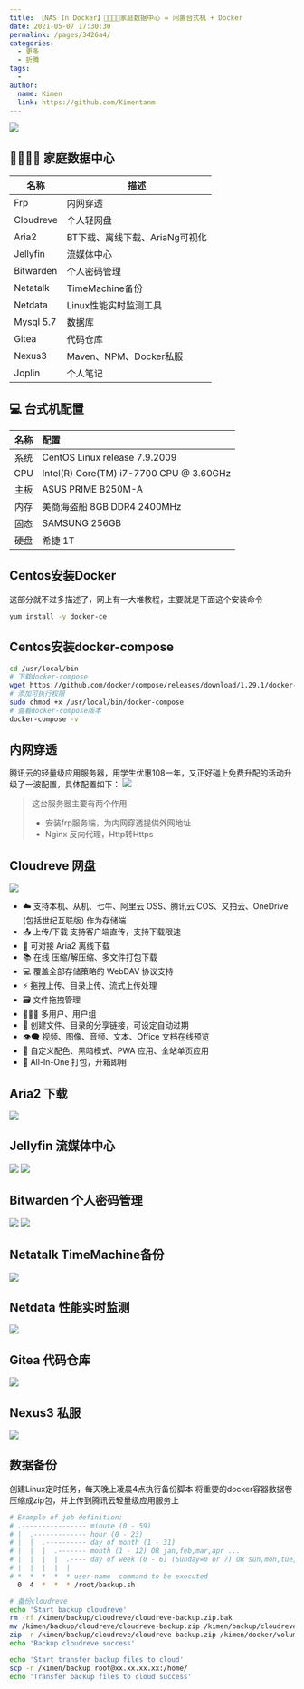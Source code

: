 ```yaml
---
title: 【NAS In Docker】👨‍👩‍👧‍👦家庭数据中心 = 闲置台式机 + Docker
date: 2021-05-07 17:30:30
permalink: /pages/3426a4/
categories:
  - 更多
  - 折腾
tags:
  -
author:
  name: Kimen
  link: https://github.com/Kimentanm
---
```


![](https://cdn.jsdelivr.net/gh/kimentanm/image-store/img/20210507172641.png)

<!-- more -->

## 👨‍👩‍👧‍👦 家庭数据中心
|  名称   | 描述  |
|  ---  | ---  |
| Frp  | 内网穿透  |
| Cloudreve  | 个人轻网盘  |
| Aria2  | BT下载、离线下载、AriaNg可视化  |
| Jellyfin  | 流媒体中心  |
| Bitwarden  | 个人密码管理 |
| Netatalk | TimeMachine备份 |
| Netdata | Linux性能实时监测工具 |
| Mysql 5.7  | 数据库  |
| Gitea  | 代码仓库  |
| Nexus3  | Maven、NPM、Docker私服  |
| Joplin  | 个人笔记  |

## 💻 台式机配置
|  名称   | 配置  |
|  :---:  | :---  |
| 系统  | CentOS Linux release 7.9.2009 |
| CPU  | Intel(R) Core(TM) i7-7700 CPU @ 3.60GHz |
| 主板  | ASUS PRIME B250M-A |
| 内存  | 美商海盗船 8GB DDR4 2400MHz |
| 固态  | SAMSUNG 256GB |
| 硬盘  | 希捷 1T  |

## Centos安装Docker
这部分就不过多描述了，网上有一大堆教程，主要就是下面这个安装命令
```bash
yum install -y docker-ce
```

## Centos安装docker-compose
```bash
cd /usr/local/bin
# 下载docker-compose
wget https://github.com/docker/compose/releases/download/1.29.1/docker-compose-Linux-x86_64
# 添加可执行权限
sudo chmod +x /usr/local/bin/docker-compose
# 查看docker-compose版本
docker-compose -v
```

## 内网穿透
腾讯云的轻量级应用服务器，用学生优惠108一年，又正好碰上免费升配的活动升级了一波配置，具体配置如下：
![](https://cdn.jsdelivr.net/gh/kimentanm/image-store/img/20210507143615.png)
> 这台服务器主要有两个作用
> - 安装frp服务端，为内网穿透提供外网地址
> - Nginx 反向代理，Http转Https

## Cloudreve 网盘
![](https://cdn.jsdelivr.net/gh/kimentanm/image-store/img/20210507150221.png)
 - ☁️ 支持本机、从机、七牛、阿里云 OSS、腾讯云 COS、又拍云、OneDrive (包括世纪互联版) 作为存储端
 - 📤 上传/下载 支持客户端直传，支持下载限速
 - 💾 可对接 Aria2 离线下载
 - 📚 在线 压缩/解压缩、多文件打包下载
 - 💻 覆盖全部存储策略的 WebDAV 协议支持
 - ⚡ 拖拽上传、目录上传、流式上传处理
 - 🗃️ 文件拖拽管理
 - 👩‍👧‍👦 多用户、用户组
 - 🔗 创建文件、目录的分享链接，可设定自动过期
 - 👁️‍🗨️ 视频、图像、音频、文本、Office 文档在线预览
 - 🎨 自定义配色、黑暗模式、PWA 应用、全站单页应用
 - 🚀 All-In-One 打包，开箱即用

## Aria2 下载
![](https://cdn.jsdelivr.net/gh/kimentanm/image-store/img/20210507151021.png)

## Jellyfin 流媒体中心
![](https://cdn.jsdelivr.net/gh/kimentanm/image-store/img/20210507170746.png)
![](https://cdn.jsdelivr.net/gh/kimentanm/image-store/img/20210507171004.png)

## Bitwarden 个人密码管理
![](https://cdn.jsdelivr.net/gh/kimentanm/image-store/img/20210515001748.png)
![](https://cdn.jsdelivr.net/gh/kimentanm/image-store/img/20210515002020.png)

## Netatalk TimeMachine备份
![](https://cdn.jsdelivr.net/gh/kimentanm/image-store/img/20210519155413.png)

## Netdata 性能实时监测
![](https://cdn.jsdelivr.net/gh/kimentanm/image-store/img/14593444055368.gif)

## Gitea 代码仓库
![](https://cdn.jsdelivr.net/gh/kimentanm/image-store/img/20210507153030.png)

## Nexus3 私服
![](https://cdn.jsdelivr.net/gh/kimentanm/image-store/img/20210507151319.png)

## 数据备份
创建Linux定时任务，每天晚上凌晨4点执行备份脚本
将重要的docker容器数据卷压缩成zip包，并上传到腾讯云轻量级应用服务上
```bash
# Example of job definition:
# .---------------- minute (0 - 59)
# |  .------------- hour (0 - 23)
# |  |  .---------- day of month (1 - 31)
# |  |  |  .------- month (1 - 12) OR jan,feb,mar,apr ...
# |  |  |  |  .---- day of week (0 - 6) (Sunday=0 or 7) OR sun,mon,tue,wed,thu,fri,sat
# |  |  |  |  |
# *  *  *  *  * user-name  command to be executed
  0  4  *  *  * /root/backup.sh
```
```bash
# 备份cloudreve
echo 'Start backup cloudreve'
rm -rf /kimen/backup/cloudreve/cloudreve-backup.zip.bak
mv /kimen/backup/cloudreve/cloudreve-backup.zip /kimen/backup/cloudreve/cloudreve-backup.zip.bak
zip -r /kimen/backup/cloudreve/cloudreve-backup.zip /kimen/docker/volumes/cloudreve > /dev/null 2>&1
echo 'Backup cloudreve success'

echo 'Start transfer backup files to cloud'
scp -r /kimen/backup root@xx.xx.xx.xx:/home/
echo 'Transfer backup files to cloud success'
```
